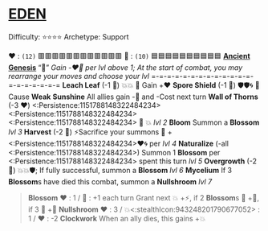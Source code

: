 # [__**EDEN**__](<https://www.youtube.com/watch?v=_49Yc_J5Eyk>) 
Difficulty: ⭐⭐⭐⭐
Archetype: Support

❤️ : `(12)` 🟥🟥🟥🟥🟥🟥🟥🟥🟥🟥🟥🟥
🔷 : `(10)` 🟦🟦🟦🟦🟦🟦🟦🟦🟦🟦
[**Ancient Genesis**](https://media.discordapp.net/attachments/1056365502101979146/1168052057400430622/Eden.png?ex=65505c3f&is=653de73f&hm=617bc05782a578eadbd2ec0b4500c8ab366d7ea7efe856a185692b7527ca9366&=&width=673&height=673) “🌱”
*Gain -❤️🔷 per lvl above 1; At the start of combat, you may rearrange your moves and choose your lvl*
=-=-=-=-=-=-=-=-=-=-=-=-=-=-=-=-=-=-=-=
**Leach Leaf** (-1 🔷) 💥💥 🔀 Gain +❤️
**Spore Shield** (-1 🔷) 🛡️🛡️🌀 🔀 Cause __Weak__
**Sunshine** All allies gain -🔀 and -Cost next turn
**Wall of Thorns** (-3 ❤️) <:Persistence:1151788148322484234><:Persistence:1151788148322484234><:Persistence:1151788148322484234> 🔀 💥 *lvl 2*
**Bloom** Summon a **Blossom** *lvl 3*
**Harvest** (-2 🔷) ⚡Sacrifice your summons 🔀 +<:Persistence:1151788148322484234>❤️🌀 per *lvl 4*
**Naturalize** (-all <:Persistence:1151788148322484234>) Summon 1 **Blossom** per <:Persistence:1151788148322484234> spent this turn *lvl 5*
**Overgrowth** (-2 🔷) 💥💥🛡️; If fully successful, summon a **Blossom** *lvl 6*
**Mycelium** If 3 **Blossom**s have died this combat, summon a **Nullshroom** *lvl 7*
> **Blossom**
> ❤️﻿﻿ : 1 / 🔷 : +1 each turn
> Grant next 💥 +⚡, if 2 **Blossom**s 🔀 +🚫, if 3 🔀 +🎯
> **Nullshroom**
> ❤️ : 3 / 💥<:stealthIcon:943248201790677052> : 1 / ❤️ : -2
> **Clockwork** When an ally dies, this gains +💥
